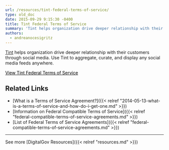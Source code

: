 ```yaml
---
url: /resources/tint-federal-terms-of-service/
type: old_doc
date: 2015-09-29 9:15:30 -0400
title: Tint Federal Terms of Service
summary: 'Tint helps organization drive deeper relationship with their customers through social media. Use Tint to aggregate, curate, and display any social media feeds anywhere. View Tint Federal Terms of Service Related Links What is a Terms of Service Agreement? Information on Federal Compatible Terms of Service List of Federal Terms of Service Agreements     See'
authors:
  - andreanocesigritz
---
```


[Tint](https://www.tintup.com/) helps organization drive deeper relationship with their customers through social media. Use Tint to aggregate, curate, and display any social media feeds anywhere.

<a class="button" style="color: #000000" href="http://www.tintup.com/termsofservice/amendment">View Tint Federal Terms of Service</a>

## Related Links

  * [What is a Terms of Service Agreement?]({{< relref "2014-05-13-what-is-a-terms-of-service-and-how-do-i-get-one.md" >}})
  * [Information on Federal Compatible Terms of Service]({{< relref "federal-compatible-terms-of-service-agreements.md" >}})
  * [List of Federal Terms of Service Agreements]({{< relref "federal-compatible-terms-of-service-agreements.md" >}})

 

* * *

 

See more [DigitalGov Resources]({{< relref "resources.md" >}})
